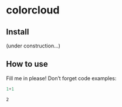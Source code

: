 # colorcloud


<!-- WARNING: THIS FILE WAS AUTOGENERATED! DO NOT EDIT! -->

## Install

(under construction…)

## How to use

Fill me in please! Don’t forget code examples:

``` python
1+1
```

    2
